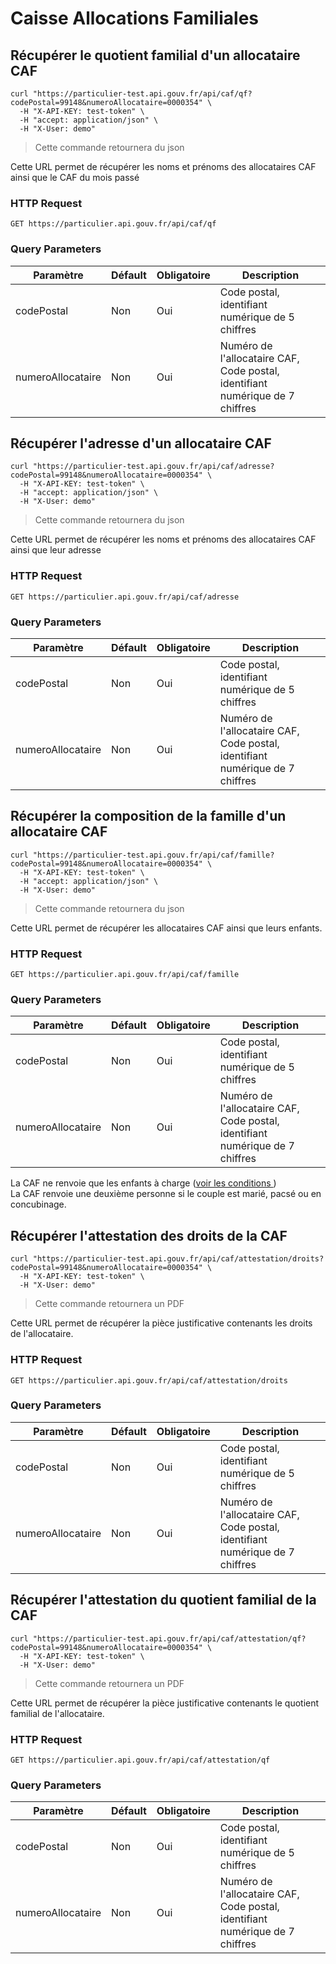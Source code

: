 # Caisse Allocations Familiales


## Récupérer le quotient familial d'un allocataire CAF

```shell
curl "https://particulier-test.api.gouv.fr/api/caf/qf?codePostal=99148&numeroAllocataire=0000354" \
  -H "X-API-KEY: test-token" \
  -H "accept: application/json" \
  -H "X-User: demo"
```

> Cette commande retournera du json

Cette URL permet de récupérer les noms et prénoms des allocataires CAF ainsi que
le CAF du mois passé

### HTTP Request

`GET https://particulier.api.gouv.fr/api/caf/qf`

### Query Parameters

Paramètre | Défault | Obligatoire | Description
--------- | ------- | ----------|------
codePostal | Non | Oui | Code postal, identifiant numérique de 5 chiffres
numeroAllocataire | Non | Oui | Numéro de l'allocataire CAF, Code postal, identifiant numérique de 7 chiffres


## Récupérer l'adresse d'un allocataire CAF

```shell
curl "https://particulier-test.api.gouv.fr/api/caf/adresse?codePostal=99148&numeroAllocataire=0000354" \
  -H "X-API-KEY: test-token" \
  -H "accept: application/json" \
  -H "X-User: demo"
```

> Cette commande retournera du json

Cette URL permet de récupérer les noms et prénoms des allocataires CAF ainsi que
leur adresse

### HTTP Request

`GET https://particulier.api.gouv.fr/api/caf/adresse`

### Query Parameters

Paramètre | Défault | Obligatoire | Description
--------- | ------- | ----------|------
codePostal | Non | Oui | Code postal, identifiant numérique de 5 chiffres
numeroAllocataire | Non | Oui | Numéro de l'allocataire CAF, Code postal, identifiant numérique de 7 chiffres


## Récupérer la composition de la famille d'un allocataire CAF

```shell
curl "https://particulier-test.api.gouv.fr/api/caf/famille?codePostal=99148&numeroAllocataire=0000354" \
  -H "X-API-KEY: test-token" \
  -H "accept: application/json" \
  -H "X-User: demo"
```

> Cette commande retournera du json

Cette URL permet de récupérer les allocataires CAF ainsi que
leurs enfants.

### HTTP Request

`GET https://particulier.api.gouv.fr/api/caf/famille`

### Query Parameters

Paramètre | Défault | Obligatoire | Description
--------- | ------- | ----------|------
codePostal | Non | Oui | Code postal, identifiant numérique de 5 chiffres
numeroAllocataire | Non | Oui | Numéro de l'allocataire CAF, Code postal, identifiant numérique de 7 chiffres


<aside class="warning">
La CAF ne renvoie que les enfants à charge (<a href="https://www.caf.fr/aides-et-services/s-informer-sur-les-aides/les-enfants-a-charge">voir les conditions </a>)
</aside>

<aside class="warning">
La CAF renvoie une deuxième personne si le couple est marié, pacsé ou en concubinage.
</aside>

## Récupérer l'attestation des droits de la CAF

```shell
curl "https://particulier-test.api.gouv.fr/api/caf/attestation/droits?codePostal=99148&numeroAllocataire=0000354" \
  -H "X-API-KEY: test-token" \
  -H "X-User: demo"
```

> Cette commande retournera un PDF

Cette URL permet de récupérer la pièce justificative contenants les droits de
l'allocataire.

### HTTP Request

`GET https://particulier.api.gouv.fr/api/caf/attestation/droits`

### Query Parameters

Paramètre | Défault | Obligatoire | Description
--------- | ------- | ----------|------
codePostal | Non | Oui | Code postal, identifiant numérique de 5 chiffres
numeroAllocataire | Non | Oui | Numéro de l'allocataire CAF, Code postal, identifiant numérique de 7 chiffres


## Récupérer l'attestation du quotient familial de la CAF

```shell
curl "https://particulier-test.api.gouv.fr/api/caf/attestation/qf?codePostal=99148&numeroAllocataire=0000354" \
  -H "X-API-KEY: test-token" \
  -H "X-User: demo"
```

> Cette commande retournera un PDF

Cette URL permet de récupérer la pièce justificative contenants le quotient familial de
l'allocataire.

### HTTP Request

`GET https://particulier.api.gouv.fr/api/caf/attestation/qf`

### Query Parameters

Paramètre | Défault | Obligatoire | Description
--------- | ------- | ----------|------
codePostal | Non | Oui | Code postal, identifiant numérique de 5 chiffres
numeroAllocataire | Non | Oui | Numéro de l'allocataire CAF, Code postal, identifiant numérique de 7 chiffres
